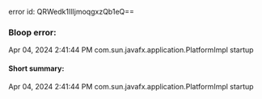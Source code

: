 error id: QRWedk1IlIjmoqgxzQb1eQ==
### Bloop error:

Apr 04, 2024 2:41:44 PM com.sun.javafx.application.PlatformImpl startup
#### Short summary: 

Apr 04, 2024 2:41:44 PM com.sun.javafx.application.PlatformImpl startup